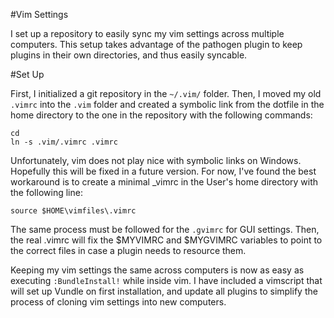 #Vim Settings

I set up a repository to easily sync my vim settings across multiple computers.
This setup takes advantage of the pathogen plugin to keep plugins in
their own directories, and thus easily syncable.

#Set Up

First, I initialized a git repository in the `~/.vim/` folder. Then, I moved my
old `.vimrc` into the `.vim` folder and created a symbolic link from the
dotfile in the home directory to the one in the repository with the following
commands:

    cd
    ln -s .vim/.vimrc .vimrc

Unfortunately, vim does not play nice with symbolic links on Windows. Hopefully
this will be fixed in a future version. For now, I've found the best workaround
is to create a minimal \_vimrc in the User's home directory with the following
line:

    source $HOME\vimfiles\.vimrc

The same process must be followed for the `.gvimrc` for GUI settings. Then, the
real .vimrc will fix the $MYVIMRC and $MYGVIMRC variables to point to the
correct files in case a plugin needs to resource them.

Keeping my vim settings the same across computers is now as easy as executing
`:BundleInstall!` while inside vim. I have included a vimscript that will set
up Vundle on first installation, and update all plugins to simplify the process
of cloning vim settings into new computers.
